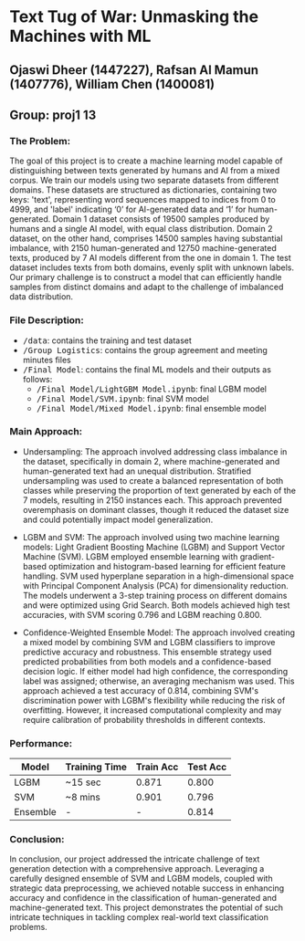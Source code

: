 # Text Tug of War: Unmasking the Machines with ML
## Ojaswi Dheer (1447227), Rafsan Al Mamun (1407776), William Chen (1400081)
## Group: proj1 13

### The Problem:

The goal of this project is to create a machine learning model capable of distinguishing between texts generated by humans and AI from a mixed corpus. We train our models using two separate datasets from different domains. These datasets are structured as dictionaries, containing two keys: 'text', representing word sequences mapped to indices from 0 to 4999, and 'label' indicating ‘0’ for AI-generated data and ‘1’ for human-generated. Domain 1 dataset consists of 19500 samples produced by humans and a single AI model, with equal class distribution. Domain 2 dataset, on the other hand, comprises 14500 samples having substantial imbalance, with 2150 human-generated and 12750 machine-generated texts, produced by 7 AI models different from the one in domain 1. The test dataset includes texts from both domains, evenly split with unknown labels. Our primary challenge is to construct a model that can efficiently handle samples from distinct domains and adapt to the challenge of imbalanced data distribution.

### File Description:

- <kbd>/data</kbd>: contains the training and test dataset
- <kbd>/Group Logistics</kbd>: contains the group agreement and meeting minutes files
- <kbd>/Final Model</kbd>: contains the final ML models and their outputs as follows:
  - <kbd>/Final Model/LightGBM Model.ipynb</kbd>: final LGBM model
  - <kbd>/Final Model/SVM.ipynb</kbd>: final SVM model
  - <kbd>/Final Model/Mixed Model.ipynb</kbd>: final ensemble model

### Main Approach:

- Undersampling: 
The approach involved addressing class imbalance in the dataset, specifically in domain 2, where machine-generated and human-generated text had an unequal distribution. Stratified undersampling was used to create a balanced representation of both classes while preserving the proportion of text generated by each of the 7 models, resulting in 2150 instances each. This approach prevented overemphasis on dominant classes, though it reduced the dataset size and could potentially impact model generalization.

- LGBM and SVM:
The approach involved using two machine learning models: Light Gradient Boosting Machine (LGBM) and Support Vector Machine (SVM). LGBM employed ensemble learning with gradient-based optimization and histogram-based learning for efficient feature handling. SVM used hyperplane separation in a high-dimensional space with Principal Component Analysis (PCA) for dimensionality reduction. The models underwent a 3-step training process on different domains and were optimized using Grid Search. Both models achieved high test accuracies, with SVM scoring 0.796 and LGBM reaching 0.800.

- Confidence-Weighted Ensemble Model:
The approach involved creating a mixed model by combining SVM and LGBM classifiers to improve predictive accuracy and robustness. This ensemble strategy used predicted probabilities from both models and a confidence-based decision logic. If either model had high confidence, the corresponding label was assigned; otherwise, an averaging mechanism was used. This approach achieved a test accuracy of 0.814, combining SVM's discrimination power with LGBM's flexibility while reducing the risk of overfitting. However, it increased computational complexity and may require calibration of probability thresholds in different contexts.

### Performance:

| Model | Training Time | Train Acc | Test Acc |
|-------|---------------|-----------|----------|
| LGBM	| ~15 sec	| 0.871	    | 0.800    |
| SVM	| ~8 mins	| 0.901	    | 0.796    |	
| Ensemble	| -		| -	    | 0.814    |

### Conclusion:

In conclusion, our project addressed the intricate challenge of text generation detection with a comprehensive approach. Leveraging a carefully designed ensemble of SVM and LGBM models, coupled with strategic data preprocessing, we achieved notable success in enhancing accuracy and confidence in the classification of human-generated and machine-generated text. This project demonstrates the potential of such intricate techniques in tackling complex real-world text classification problems.
